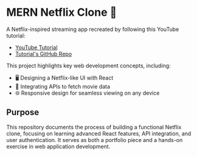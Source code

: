 # MERN Netflix Clone 🎥

A Netflix-inspired streaming app recreated by following this YouTube tutorial: 
- [YouTube Tutorial](https://www.youtube.com/watch?v=gRroBZczKAU)
- [Tutorial's GitHub Repo](https://github.com/burakorkmez/mern-netflix-clone?tab=readme-ov-file)

This project highlights key web development concepts, including:

- 🖥️ Designing a Netflix-like UI with React
- 🔌 Integrating APIs to fetch movie data
- 🌐 Responsive design for seamless viewing on any device

## Purpose

This repository documents the process of building a functional Netflix clone, focusing on learning advanced React features, API integration, and user authentication. It serves as both a portfolio piece and a hands-on exercise in web application development.